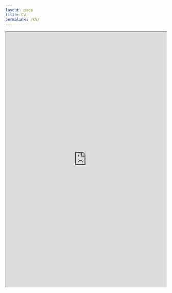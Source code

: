```yaml
---
layout: page
title: CV
permalink: /CV/
---
```


<iframe src="https://www.dropbox.com/scl/fi/re8rnd8h0q8fafqmnze8a/Vlasenko_CV.pdf?rlkey=q2mkddlnnciju14u6t1p5vmwy&st=33ji6x4h&dl=0" width="100%" height="800em"></iframe>
